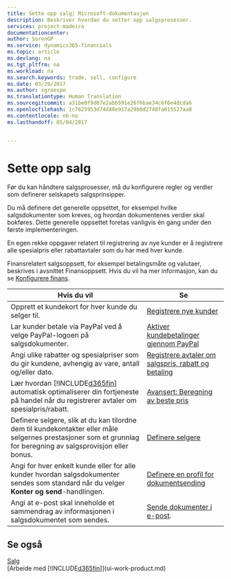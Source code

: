 ```yaml
---
title: Sette opp salg| Microsoft-dokumentasjon
description: Beskriver hvordan du setter opp salgsprosesser.
services: project-madeira
documentationcenter: 
author: SorenGP
ms.service: dynamics365-financials
ms.topic: article
ms.devlang: na
ms.tgt_pltfrm: na
ms.workload: na
ms.search.keywords: trade, sell, configure
ms.date: 03/29/2017
ms.author: sgroespe
ms.translationtype: Human Translation
ms.sourcegitcommit: a31be0f9d07e2abb591e26f6bae34c6f6e4dcda6
ms.openlocfilehash: 1c7625953d74d48e917a29b0d2748fa015527aa8
ms.contentlocale: nb-no
ms.lasthandoff: 05/04/2017


---
```

# <a name="setting-up-sales"></a>Sette opp salg
Før du kan håndtere salgsprosesser, må du konfigurere regler og verdier som definerer selskapets salgsprinsipper.

Du må definere det generelle oppsettet, for eksempel hvilke salgsdokumenter som kreves, og hvordan dokumentenes verdier skal bokføres. Dette generelle oppsettet foretas vanligvis én gang under den første implementeringen.

En egen rekke oppgaver relatert til registrering av nye kunder er å registrere alle spesialpris eller rabattavtaler som du har med hver kunde.

Finansrelatert salgsoppsett, for eksempel betalingsmåte og valutaer, beskrives i avsnittet Finansoppsett. Hvis du vil ha mer informasjon, kan du se [Konfigurere finans](finance-setup-finance.md).

| Hvis du vil | Se |
| --- | --- |
| Opprett et kundekort for hver kunde du selger til. |[Registrere nye kunder](sales-how-register-new-customers.md) |
| Lar kunder betale via PayPal ved å velge PayPal-logoen på salgsdokumenter. |[Aktiver kundebetalinger gjennom PayPal](sales-how-enable-payment-service-extensions.md) |
| Angi ulike rabatter og spesialpriser som du gir kundene, avhengig av vare, antall og/eller dato. |[Registrere avtaler om salgspris, rabatt og betaling](sales-how-record-sales-price-discount-payment-agreements.md) |
| Lær hvordan [!INCLUDE[d365fin](includes/d365fin_md.md)] automatisk optimaliserer din fortjeneste på handel når du registrerer avtaler om spesialpris/rabatt.|[Avansert: Beregning av beste pris](advanced-best-price-calculation.md) |
| Definere selgere, slik at du kan tilordne dem til kundekontakter eller måle selgernes prestasjoner som et grunnlag for beregning av salgsprovisjon eller bonus. |[Definere selgere](sales-how-setup-salespeople.md) |
| Angi for hver enkelt kunde eller for alle kunder hvordan salgsdokumenter sendes som standard når du velger **Konter og send**-handlingen. |[Definere en profil for dokumentsending](sales-how-setup-document-send-profiles.md) |
| Angi at e-post skal inneholde et sammendrag av informasjonen i salgsdokumentet som sendes. |[Sende dokumenter i e-post](ui-how-send-documents-email.md). |

## <a name="see-also"></a>Se også
[Salg](sales-manage-sales.md)  
[Arbeide med [!INCLUDE[d365fin](includes/d365fin_md.md)]](ui-work-product.md)

